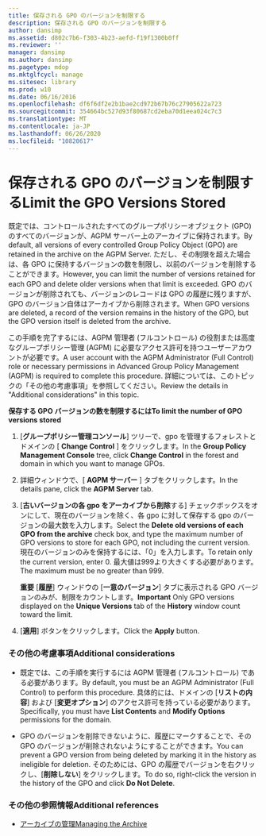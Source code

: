 ```yaml
---
title: 保存される GPO のバージョンを制限する
description: 保存される GPO のバージョンを制限する
author: dansimp
ms.assetid: d802c7b6-f303-4b23-aefd-f19f1300b0ff
ms.reviewer: ''
manager: dansimp
ms.author: dansimp
ms.pagetype: mdop
ms.mktglfcycl: manage
ms.sitesec: library
ms.prod: w10
ms.date: 06/16/2016
ms.openlocfilehash: df6f6df2e2b1bae2cd972b67b76c27905622a723
ms.sourcegitcommit: 354664bc527d93f80687cd2eba70d1eea024c7c3
ms.translationtype: MT
ms.contentlocale: ja-JP
ms.lasthandoff: 06/26/2020
ms.locfileid: "10820617"
---
```

# <span data-ttu-id="abcab-103">保存される GPO のバージョンを制限する</span><span class="sxs-lookup"><span data-stu-id="abcab-103">Limit the GPO Versions Stored</span></span>


<span data-ttu-id="abcab-104">既定では、コントロールされたすべてのグループポリシーオブジェクト (GPO) のすべてのバージョンが、AGPM サーバー上のアーカイブに保持されます。</span><span class="sxs-lookup"><span data-stu-id="abcab-104">By default, all versions of every controlled Group Policy Object (GPO) are retained in the archive on the AGPM Server.</span></span> <span data-ttu-id="abcab-105">ただし、その制限を超えた場合は、各 GPO に保持するバージョンの数を制限し、以前のバージョンを削除することができます。</span><span class="sxs-lookup"><span data-stu-id="abcab-105">However, you can limit the number of versions retained for each GPO and delete older versions when that limit is exceeded.</span></span> <span data-ttu-id="abcab-106">GPO のバージョンが削除されても、バージョンのレコードは GPO の履歴に残りますが、GPO のバージョン自体はアーカイブから削除されます。</span><span class="sxs-lookup"><span data-stu-id="abcab-106">When GPO versions are deleted, a record of the version remains in the history of the GPO, but the GPO version itself is deleted from the archive.</span></span>

<span data-ttu-id="abcab-107">この手順を完了するには、AGPM 管理者 (フルコントロール) の役割または高度なグループポリシー管理 (AGPM) に必要なアクセス許可を持つユーザーアカウントが必要です。</span><span class="sxs-lookup"><span data-stu-id="abcab-107">A user account with the AGPM Administrator (Full Control) role or necessary permissions in Advanced Group Policy Management (AGPM) is required to complete this procedure.</span></span> <span data-ttu-id="abcab-108">詳細については、このトピックの「その他の考慮事項」を参照してください。</span><span class="sxs-lookup"><span data-stu-id="abcab-108">Review the details in "Additional considerations" in this topic.</span></span>

**<span data-ttu-id="abcab-109">保存する GPO バージョンの数を制限するには</span><span class="sxs-lookup"><span data-stu-id="abcab-109">To limit the number of GPO versions stored</span></span>**

1.  <span data-ttu-id="abcab-110">[**グループポリシー管理コンソール**] ツリーで、gpo を管理するフォレストとドメインの [ **Change Control** ] をクリックします。</span><span class="sxs-lookup"><span data-stu-id="abcab-110">In the **Group Policy Management Console** tree, click **Change Control** in the forest and domain in which you want to manage GPOs.</span></span>

2.  <span data-ttu-id="abcab-111">詳細ウィンドウで、[ **AGPM サーバー** ] タブをクリックします。</span><span class="sxs-lookup"><span data-stu-id="abcab-111">In the details pane, click the **AGPM Server** tab.</span></span>

3.  <span data-ttu-id="abcab-112">[**古いバージョンの各 gpo をアーカイブから削除**する] チェックボックスをオンにして、現在のバージョンを除く、各 gpo に対して保存する gpo のバージョンの最大数を入力します。</span><span class="sxs-lookup"><span data-stu-id="abcab-112">Select the **Delete old versions of each GPO from the archive** check box, and type the maximum number of GPO versions to store for each GPO, not including the current version.</span></span> <span data-ttu-id="abcab-113">現在のバージョンのみを保持するには、「0」を入力します。</span><span class="sxs-lookup"><span data-stu-id="abcab-113">To retain only the current version, enter 0.</span></span> <span data-ttu-id="abcab-114">最大値は999より大きくする必要があります。</span><span class="sxs-lookup"><span data-stu-id="abcab-114">The maximum must be no greater than 999.</span></span>

    <span data-ttu-id="abcab-115">**重要** [**履歴**] ウィンドウの [**一意のバージョン**] タブに表示される GPO バージョンのみが、制限をカウントします。</span><span class="sxs-lookup"><span data-stu-id="abcab-115">**Important** Only GPO versions displayed on the **Unique Versions** tab of the **History** window count toward the limit.</span></span>

     

4.  <span data-ttu-id="abcab-116">[**適用**] ボタンをクリックします。</span><span class="sxs-lookup"><span data-stu-id="abcab-116">Click the **Apply** button.</span></span>

### <span data-ttu-id="abcab-117">その他の考慮事項</span><span class="sxs-lookup"><span data-stu-id="abcab-117">Additional considerations</span></span>

-   <span data-ttu-id="abcab-118">既定では、この手順を実行するには AGPM 管理者 (フルコントロール) である必要があります。</span><span class="sxs-lookup"><span data-stu-id="abcab-118">By default, you must be an AGPM Administrator (Full Control) to perform this procedure.</span></span> <span data-ttu-id="abcab-119">具体的には、ドメインの [**リストの内容**] および [**変更オプション**] のアクセス許可を持っている必要があります。</span><span class="sxs-lookup"><span data-stu-id="abcab-119">Specifically, you must have **List Contents** and **Modify Options** permissions for the domain.</span></span>

-   <span data-ttu-id="abcab-120">GPO のバージョンを削除できないように、履歴にマークすることで、その GPO のバージョンが削除されないようにすることができます。</span><span class="sxs-lookup"><span data-stu-id="abcab-120">You can prevent a GPO version from being deleted by marking it in the history as ineligible for deletion.</span></span> <span data-ttu-id="abcab-121">そのためには、GPO の履歴でバージョンを右クリックし、[**削除しない**] をクリックします。</span><span class="sxs-lookup"><span data-stu-id="abcab-121">To do so, right-click the version in the history of the GPO and click **Do Not Delete**.</span></span>

### <span data-ttu-id="abcab-122">その他の参照情報</span><span class="sxs-lookup"><span data-stu-id="abcab-122">Additional references</span></span>

-   [<span data-ttu-id="abcab-123">アーカイブの管理</span><span class="sxs-lookup"><span data-stu-id="abcab-123">Managing the Archive</span></span>](managing-the-archive-agpm40.md)

 

 





